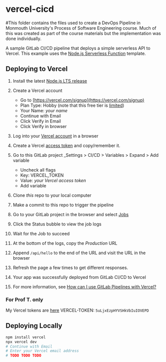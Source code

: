 # vercel-cicd
#This folder contains the files used to create a DevOps Pipeline in Monmouth University's Process of Software Engineering course. Much of this was created as part of the course materials but the implementation was done individually.

A sample GitLab CI/CD pipeline that deploys a simple serverless API to Vercel. This example uses the [Node.js Serverless Function](https://vercel.com/templates/other/nodejs-serverless-function-express) template.

## Deploying to Vercel

1. Install the latest [Node.js LTS release](https://nodejs.org/en)
1. Create a Vercel account

     * Go to [https://vercel.com/signup](https://vercel.com/signup)
     * Plan Type: Hobby (note that this free tier is [limited](https://vercel.com/docs/accounts/plans/hobby#))
     * Your Name: _your name_
     * Continue with Email
     * Click Verify in Email
     * Click Verify in browser

1. Log into your [Vercel account](https://vercel.com/login) in a browser
1. Create a Vercel [access token](https://vercel.com/guides/how-do-i-use-a-vercel-api-access-token#creating-an-access-token) and copy/remember it.
1. Go to this GitLab project _Settings > CI/CD > Variables > Expand > Add variable

    * Uncheck all flags
    * Key: VERCEL_TOKEN
    * Value: _your Vercel access token_
    * Add variable

1. Clone _this_ repo to your local computer
1. Make a commit to this repo to trigger the pipeline
1. Go to your GitLab project in the browser and select [Jobs](https://gitlab.com/monmouth-etorres/vercel-cicd/-/jobs)
1. Click the Status bubble to view the job logs
1. Wait for the Job to succeed
1. At the bottom of the logs, copy the _Production_ URL
1. Append `/api/hello` to the end of the URL and visit the URL in the browser
1. Refresh the page a few times to get different responses.
1. Your app was successfully deployed from GitLab CI/CD to Vercel
1. For more information, see [How can I use GitLab Pipelines with Vercel?](https://vercel.com/guides/how-can-i-use-gitlab-pipelines-with-vercel)

### For Prof T. only

My Vercel tokens are [here](https://vercel.com/account/tokens)
VERCEL-TOKEN: `5uLjxEzpHYVSHkVbIuIOVEPD`

## Deploying Locally

```bash
npm install vercel
npx vercel dev
# Continue with Email
# Enter your Vercel email address
# TODO TODO TODO
```

